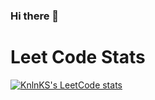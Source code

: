### Hi there 👋
# Leet Code Stats
[![KnlnKS's LeetCode stats](https://leetcode-stats-six.vercel.app/?username=Kailash_205)](https://github.com/KnlnKS/leetcode-stats)
<!--
**kryptonite239/kryptonite239** is a ✨ _special_ ✨ repository because its `README.md` (this file) appears on your GitHub profile.

Here are some ideas to get you started:

- 🔭 I’m currently working on ...
- 🌱 I’m currently learning ...
- 👯 I’m looking to collaborate on ...
- 🤔 I’m looking for help with ...
- 💬 Ask me about ...
- 📫 How to reach me: ...
- 😄 Pronouns: ...
- ⚡ Fun fact: ...
-->
